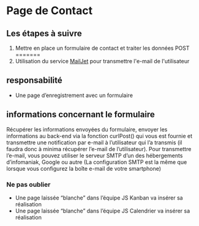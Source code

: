 # Page de Contact

## Les étapes à suivre
1. Mettre en place un formulaire de contact et traiter les données POST
=======
2. Utilisation du service [MailJet](https://fr.mailjet.com/) pour transmettre l'e-mail de l'utilisateur

## responsabilité
- Une page d’enregistrement avec un formulaire

## informations concernant le formulaire
Récupérer les informations envoyées du formulaire, envoyer les informations au back-end
via la fonction curlPost() qui vous est fournie et transmettre une notification par e-mail à
l’utilisateur qui l’a transmis (il faudra donc à minima récupérer l’e-mail de l’utilisateur).
Pour transmettre l’e-mail, vous pouvez utiliser le serveur SMTP d’un des hébergements
d’infomaniak, Google ou autre (La configuration SMTP est la même que lorsque vous
configurez la boîte e-mail de votre smartphone)


### Ne pas oublier
- Une page laissée “blanche” dans l’équipe JS Kanban va insérer sa réalisation
- Une page laissée “blanche” dans l’équipe JS Calendrier va insérer sa réalisation


<!-- fonction utile:
function curlPost($url, $data = NULL) {
$ch = curl_init($url);
curl_setopt($ch, CURLOPT_USERAGENT, 'Mozilla/5.0 (Windows NT 10.0; Win64; x64)
AppleWebKit/537.36 (KHTML, like Gecko) Chrome/63.0.3239.132 Safari/537.36');
curl_setopt($ch, CURLOPT_RETURNTRANSFER, true);
curl_setopt($ch, CURLOPT_FOLLOWLOCATION, true);
curl_setopt($ch, CURLOPT_TIMEOUT, 5); //timeout in seconds
curl_setopt($ch, CURLOPT_SSL_VERIFYHOST, 0);
curl_setopt($ch, CURLOPT_SSL_VERIFYPEER, 0);
curl_setopt($ch, CURLOPT_ENCODING, 'identity');
if (!empty($data)) {
curl_setopt($ch, CURLOPT_POSTFIELDS, json_encode($data));
}
curl_setopt($ch, CURLOPT_HTTPHEADER, ["Content-Type"=>"application/json"]);
$response = curl_exec($ch);
if (curl_error($ch)) {
trigger_error('Curl Error:' . curl_error($ch));
}
curl_close($ch);
return $response;


}

Exemple d’utilisation:
$response = curlPost("http://www.test.ch", ["myField1"=>"myValue1"]); -->

